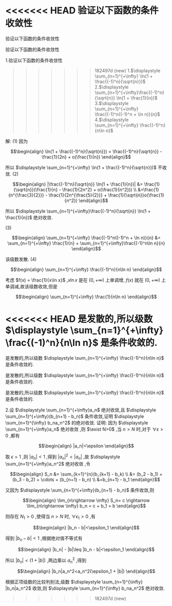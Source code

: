 <<<<<<< HEAD
验证以下函数的条件收敛性
=======

验证以下函数的条件收敛性


验证以下函数的条件收敛性

1.验证以下函数的条件收敛性


>>>>>>> 182497d (new)
1.$\displaystyle \sum_{n=1}^{+\infty} \ln(1 + \frac{(-1)^n}{\sqrt{n}})$
2.$\displaystyle \sum_{n=1}^{+\infty}\frac{(-1)^n}{\sqrt{n}} \ln(1 + \frac{1}{n})$
3.$\displaystyle \sum_{n=1}^{+\infty} \frac{(-1)^n((-1)^n +  \ln n)}{n}$ 
4.$\displaystyle \sum_{n=1}^{+\infty} \frac{(-1)^n}{n\ln n}$

解:
(1) 因为

$$\begin{align}
    \ln(1 + \frac{(-1)^n}{\sqrt{n}}) = \frac{(-1)^n}{\sqrt{n}} - \frac{1}{2n} + o(\frac{1}{n})
\end{align}$$

所以 $\displaystyle \sum_{n=1}^{+\infty} \ln(1 + \frac{(-1)^n}{\sqrt{n}})$ 不收敛.
(2)

$$\begin{align}
    |\frac{(-1)^n}{\sqrt{n}} \ln(1 + \frac{1}{n})| &= \frac{1}{\sqrt{n}}(\frac{1}{n}  - \frac{1}{2n^2} + o(\frac{1}{n^2})) \\
    &=\frac{1}{n^{\frac{3}{2}}} - \frac{1}{2n^{\frac{5}{2}}} + \frac{1}{\sqrt{n}}o(\frac{1}{n^2})
\end{align}$$

所以 $\displaystyle \sum_{n=1}^{+\infty}\frac{(-1)^n}{\sqrt{n}} \ln(1 + \frac{1}{n})$ 绝对收敛.

(3)

$$\begin{align}
    \sum_{n=1}^{+\infty} \frac{(-1)^n((-1)^n +  \ln n)}{n}  &= \sum_{n=1}^{+\infty} \frac{1}{n} + \sum_{n=1}^{+\infty}\frac{(-1)^n\ln n}{n}
\end{align}$$

该级数发散.
(4)

$$\begin{align}
    \sum_{n=1}^{+\infty} \frac{(-1)^n}{n\ln n}
\end{align}$$

考虑 $f(x) = \frac{1}{x\ln x}$ ,$x\ln x$ 是在 $(0,+\infty)$ 上单调增, $f(x)$ 就在 $(0,+\infty)$ 上单调减,故该级数收敛,但是

$$\begin{align}
    \sum_{n=1}^{+\infty} \frac{1}{n\ln n}
\end{align}$$

<<<<<<< HEAD
是发散的,所以级数 $\displaystyle \sum_{n=1}^{+\infty} \frac{(-1)^n}{n\ln n}$ 是条件收敛的.
=======

是发散的,所以级数 $\displaystyle \sum_{n=1}^{+\infty} \frac{(-1)^n}{n\ln n}$ 是条件收敛的.


是发散的,所以级数 $\displaystyle \sum_{n=1}^{+\infty} \frac{(-1)^n}{n\ln n}$ 是条件收敛的.

是发散的,所以级数 $\displaystyle \sum_{n=1}^{+\infty} \frac{(-1)^n}{n\ln n}$ 是条件收敛的.


2.设 $\displaystyle \sum_{n=1}^{+\infty}a_n$ 绝对收敛,且 $\displaystyle \sum_{n=1}^{+\infty}(b_{n+1} - b_n)$ 条件收敛,证明 $\displaystyle \sum_{n=1}^{\infty} b_na_n^2$ 的绝对收敛.
证明:
因为 $\displaystyle \sum_{n=1}^{+\infty}a_n$ 绝对收敛 ,则 $\exist N>0$ ,当 $n>N$ 时,对于 $\forall \epsilon>0$ ,都有

$$\begin{align}
    |a_n|<\epsilon 
\end{align}$$

取 $\epsilon = 1$ ,则 $|a_n|<1$ ,得到 $|a_n|^2<|a_n|$ ,故 $\displaystyle \sum_{n=1}^{+\infty}a_n^2$ 绝对收敛 ,令 

$$\begin{align}
    S_n &= \sum_{k=1}^{n}(b_{k+1} - b_k) \\
    &= (b_2 - b_1) + (b_3 - b_2) + \cdots + (b_{n+1} - b_n) \\
    &=b_{n+1} - b_1
\end{align}$$

又因为 $\displaystyle \sum_{n=1}^{+\infty}(b_{n+1} - b_n)$ 条件收敛,则

$$\begin{align}
    \lim_{n\rightarrow \infty} S_n= c \rightarrow \lim_{n\rightarrow \infty} b_n = c + b_1 = b
\end{align}$$

则存在 $N_1 >0$ ,使得当 $n>N$ 时, $\forall \epsilon_1>0$ ,有

$$\begin{align}
    |b_n - b|<\epsilon_1
\end{align}$$

得到 $|b_n - b|<1$ ,根据绝对值不等式有

$$\begin{align}
    |b_n| - |b|\leq |b_n - b|<\epsilon_1
\end{align}$$

所以 $|b_n|< (1 + |b|)$ ,两边乘以 $a_n^2$ ,得到

$$\begin{align}
    |b_n|a_n^2<a_n^2(\epsilon_1 + |b|)
\end{align}$$

根据正项级数的比较判别法,级数 $\displaystyle \sum_{n=1}^{\infty} |b_n|a_n^2$ 收敛,则 $\displaystyle \sum_{n=1}^{\infty} b_na_n^2$ 绝对收敛.


>>>>>>> 182497d (new)
